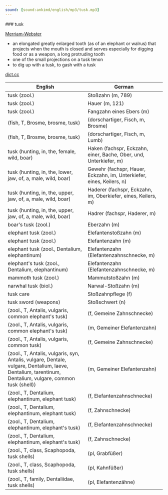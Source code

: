 ```yaml
---
sound: [sound:ankimd/english/mp3/tusk.mp3]
---
```


\### tusk

[Merriam-Webster](https://www.merriam-webster.com/dictionary/tusk)

- an elongated greatly enlarged tooth (as of an elephant or walrus) that projects when the mouth is closed and serves especially for digging food or as a weapon, a long protruding tooth
- one of the small projections on a tusk tenon
- to dig up with a tusk, to gash with a tusk

[dict.cc](https://www.dict.cc/tusk)

| English        | German       |
| -------------- | ------------ |
| tusk (zool.) | Stoßzahn (m, 789) |
| tusk (zool.) | Hauer (m, 121) |
| tusk (zool.) | Fangzahn eines Ebers (m) |
|  (fish, T, Brosme, brosme, tusk) |  (dorschartiger, Fisch, m, Brosme) |
|  (fish, T, Brosme, brosme, tusk) |  (dorschartiger, Fisch, m, Lumb) |
| tusk (hunting, in, the, female, wild, boar) | Haken (fachspr, Eckzahn, einer, Bache, Ober, und, Unterkiefer, m) |
| tusk (hunting, in, the, lower, jaw, of, a, male, wild, boar) | Gewehr (fachspr, Hauer, Eckzahn, im, Unterkiefer, eines, Keilers, n) |
| tusk (hunting, in, the, upper, jaw, of, a, male, wild, boar) | Haderer (fachspr, Eckzahn, im, Oberkiefer, eines, Keilers, m) |
| tusk (hunting, in, the, upper, jaw, of, a, male, wild, boar) | Hadrer (fachspr, Haderer, m) |
| boar's tusk (zool.) | Eberzahn (m) |
| elephant tusk (zool.) | Elefantenstoßzahn (m) |
| elephant tusk (zool.) | Elefantenzahn (m) |
| elephant tusk (zool., Dentalium, elephantinum) | Elefantenzahn (Elefantenzahnschnecke, m) |
| elephant's tusk (zool., Dentalium, elephantinum) | Elefantenzahn (Elefantenzahnschnecke, m) |
| mammoth tusk (zool.) | Mammutstoßzahn (m) |
| narwhal tusk (biol.) | Narwal-Stoßzahn (m) |
| tusk care | Stoßzahnpflege (f) |
| tusk sword (weapons) | Stoßschwert (n) |
|  (zool., T, Antalis, vulgaris, common elephant's tusk) |  (f, Gemeine Zahnschnecke) |
|  (zool., T, Antalis, vulgaris, common elephant's tusk) |  (m, Gemeiner Elefantenzahn) |
|  (zool., T, Antalis, vulgaris, common tusk) |  (f, Gemeine Zahnschnecke) |
|  (zool., T, Antalis, vulgaris, syn, Antalis, vulgare, Dentale, vulgare, Dentalium, laeve, Dentalium, tarentinum, Dentalium, vulgare, common tusk (shell)) |  (m, Gemeiner Elefantenzahn) |
|  (zool., T, Dentalium, elephantinum, elephant tusk) |  (f, Elefantenzahnschnecke) |
|  (zool., T, Dentalium, elephantinum, elephant tusk) |  (f, Zahnschnecke) |
|  (zool., T, Dentalium, elephantinum, elephant's tusk) |  (f, Elefantenzahnschnecke) |
|  (zool., T, Dentalium, elephantinum, elephant's tusk) |  (f, Zahnschnecke) |
|  (zool., T, class, Scaphopoda, tusk shells) |  (pl, Grabfüßer) |
|  (zool., T, class, Scaphopoda, tusk shells) |  (pl, Kahnfüßer) |
|  (zool., T, family, Dentaliidae, tusk shells) |  (pl, Elefantenzähne) |

